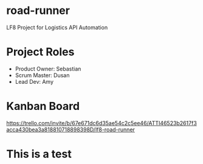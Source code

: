 # road-runner
LF8 Project for Logistics API Automation


# Project Roles
- Product Owner: Sebastian
- Scrum Master: Dusan
- Lead Dev: Amy


# Kanban Board
https://trello.com/invite/b/67e671dc6d35ae54c2c5ee46/ATTI46523b2617f3acca430bea3a818810718898398D/lf8-road-runner

# This is a test